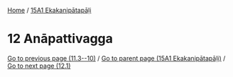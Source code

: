 
[Home](/) / [15A1 Ekakanipātapāḷi](../15A1.md)

# 12 Anāpattivagga


[Go to previous page (11.3--10)](11/11.3--10.md) / [Go to parent page (15A1 Ekakanipātapāḷi)](0.md) / [Go to next page (12.1)](12/12.1.md)


